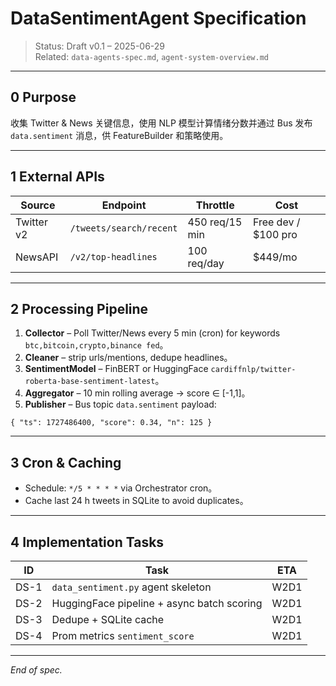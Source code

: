# DataSentimentAgent Specification

> Status: Draft v0.1 – 2025-06-29  
> Related: `data-agents-spec.md`, `agent-system-overview.md`

---

## 0  Purpose
收集 Twitter & News 关键信息，使用 NLP 模型计算情绪分数并通过 Bus 发布 `data.sentiment` 消息，供 FeatureBuilder 和策略使用。

---

## 1  External APIs
| Source | Endpoint | Throttle | Cost |
|--------|----------|----------|------|
| Twitter v2 | `/tweets/search/recent` | 450 req/15 min | Free dev / $100 pro |
| NewsAPI | `/v2/top-headlines` | 100 req/day | $449/mo |

---

## 2  Processing Pipeline
1. **Collector** – Poll Twitter/News every 5 min (cron) for keywords `btc,bitcoin,crypto,binance fed`。  
2. **Cleaner** – strip urls/mentions, dedupe headlines。  
3. **SentimentModel** – FinBERT or HuggingFace `cardiffnlp/twitter-roberta-base-sentiment-latest`。  
4. **Aggregator** – 10 min rolling average → score ∈ [-1,1]。  
5. **Publisher** – Bus topic `data.sentiment` payload:
```jsonc
{ "ts": 1727486400, "score": 0.34, "n": 125 }
```

---

## 3  Cron & Caching
* Schedule: `*/5 * * * *` via Orchestrator cron。  
* Cache last 24 h tweets in SQLite to avoid duplicates。

---

## 4  Implementation Tasks
| ID | Task | ETA |
|----|------|-----|
| DS-1 | `data_sentiment.py` agent skeleton | W2D1 |
| DS-2 | HuggingFace pipeline + async batch scoring | W2D1 |
| DS-3 | Dedupe + SQLite cache | W2D1 |
| DS-4 | Prom metrics `sentiment_score` | W2D1 |

---

*End of spec.* 